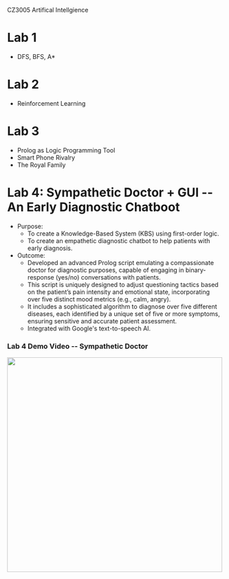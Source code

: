 CZ3005 Artifical Intellgience

# Lab 1
- DFS, BFS, A*

# Lab 2
- Reinforcement Learning

# Lab 3
- Prolog as Logic Programming Tool
- Smart Phone Rivalry
- The Royal Family

# Lab 4:  Sympathetic Doctor + GUI -- An Early Diagnostic Chatboot
- Purpose:
  - To create a Knowledge-Based System (KBS) using first-order logic.
  - To create an empathetic diagnostic chatbot to help patients with early diagnosis.
- Outcome:
  - Developed an advanced Prolog script emulating a compassionate doctor for diagnostic purposes, capable of engaging in binary-response (yes/no) conversations with patients.
  - This script is uniquely designed to adjust questioning tactics based on the patient’s pain intensity and emotional state, incorporating over five distinct mood metrics (e.g., calm, angry).
  - It includes a sophisticated algorithm to diagnose over five different diseases, each identified by a unique set of five or more symptoms, ensuring sensitive and accurate patient assessment.
  - Integrated with Google's text-to-speech AI.
### Lab 4 Demo Video -- Sympathetic Doctor
[<img src="https://img.youtube.com/vi/IfDK-hPf6fs/hqdefault.jpg" width="500" height="500"/>](https://youtu.be/IfDK-hPf6fs)
